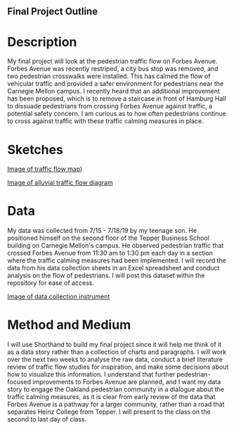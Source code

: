 ## Final Project Outline ##

# Description #

My final project will look at the pedestrian traffic flow on Forbes Avenue. Forbes Avenue was recently restriped, a city bus stop was removed, and two pedestrian crosswalks were installed. This has calmed the flow of vehicular traffic and provided a safer environment for pedestrians near the Carnegie Mellon campus. I recently heard that an additional improvement has been proposed, which is to remove a staircase in front of Hamburg Hall to dissuade pedestrians from crossing Forbes Avenue against traffic, a potential safety concern. I am curious as to how often pedestrians continue to cross against traffic with these traffic calming measures in place.  

# Sketches #

[Image of traffic flow map](/20190723_211811.jpg))

[Image of alluvial traffic flow diagram](/20190723_211824.jpg)

# Data #

My data was collected from 7/15 - 7/18/19 by my teenage son. He positioned himself on the second floor of the Tepper Business School building on Carnegie Mellon's campus. He observed pedestrian traffic that crossed Forbes Avenue from 11:30 am to 1:30 pm each day in a section where the traffic calming measures had been implemented. I will record the data from his data collection sheets in an Excel spreadsheet and conduct analysis on the flow of pedestrians. I will post this dataset within the repository for ease of access.

[Image of data collection instrument](/20190723_211756.jpg)

# Method and Medium #

I will use Shorthand to build my final project since it will help me think of it as a data story rather than a collection of charts and paragraphs. I will work over the next two weeks to analyse the raw data, conduct a brief literature review of traffic flow studies for inspiration, and make some decisions about how to visualize this information. I understand that further pedestrian-focused improvements to Forbes Avenue are planned, and I want my data story to engage the Oakland pedestrian community in a dialogue about the traffic calming measures, as it is clear from early review of the data that Forbes Avenue is a pathway for a larger community, rather than a road that separates Heinz College from Tepper. I will present to the class on the second to last day of class. 
